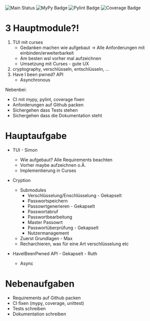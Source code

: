 ![Main Status](https://img.shields.io/badge/Main%20Branch-Status-blue?style=flat&logo=githubactions&labelColor=%231e1e2e)
![MyPy Badge](https://img.shields.io/endpoint?url=https://gist.githubusercontent.com/DefinitelyNotSimon13/328c50761ab662216df5dfb1debb334a/raw/mypy_warnings.json)
![Pylint Badge](https://img.shields.io/endpoint?url=https://gist.githubusercontent.com/DefinitelyNotSimon13/328c50761ab662216df5dfb1debb334a/raw/pylint-score.json)
![Coverage Badge](https://img.shields.io/endpoint?url=https://gist.githubusercontent.com/DefinitelyNotSimon13/328c50761ab662216df5dfb1debb334a/raw/coverage.json)


# 3 Hauptmodule?!

1. TUI mit curses
    - Gedanken machen wie aufgebaut -> Alle Anforderungen mit einbinden/erweiterbarkeit
    - Am besten wsl vorher mal aufzeichnen
    - Umsetzung mit Curses - gute UX
2. cryptography, verschlüsseln, entschlüsseln, ...
3. Have I been pwned? API
    - Asynchronous

Nebenbei:
- CI mit mypy, pylint, coverage fixen
- Anforderungen auf Github packen
- Sichergehen dass Tests stehen
- Sichergehen dass die Dokumentation steht
# Hauptaufgabe
- TUI - Simon
  - Wie aufgebaut? Alle Requirements beachten
  - Vorher maybe aufzeichnen o.Ä.
  - Implementierung in Curses

- Cryption
  - Submodules
    - Verschlüsselung/Enschlüsselung - Gekapselt
    - Passwortspeichern
    - Passowrtgenerieren - Gekapselt
    - Passwortabruf 
    - Passwortbearbeitung 
    - Master Passowrt
    - Passwortüberprüfung - Gekapselt
    - Nutzermanagement
  - Zuerst Grundlagen - Max
  - Recharchieren, was für eine Art verschlüsselung etc

- HaveIBeenPwned API - Gekapselt - Ruth
  - Async
 
# Nebenaufgaben
- Requirements auf Github packen
- CI fixen (mypy, coverage, unittest)
- Tests schreiben
- Dokumentation schreiben
